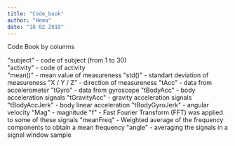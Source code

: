 ```yaml
---
title: "Code_book"
author: "Hema"
date: "18 02 2018"
---
```

Code Book by columns

"subject" - code of subject (from 1 to 30)                         
"activity" - code of activity   
"mean()" - mean value of measureness
"std()" - standart deviation of measureness
"X / Y / Z" - direction of measureness
"tAcc" - data from accelerometer
"tGyro" - data from gyroscope
"tBodyAcc" - body acceleration signals
"tGravityAcc" - gravity acceleration signals
"tBodyAccJerk" - body linear acceleration
"tBodyGyroJerk" - angular velocity
"Mag" - magnitude
"f" - Fast Fourier Transform (FFT) was applied to some of these signals
"meanFreq" - Weighted average of the frequency components to obtain a mean frequency
"angle" - averaging the signals in a signal window sample